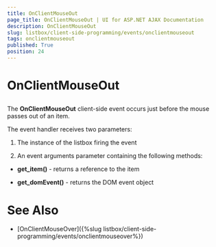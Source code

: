 ```yaml
---
title: OnClientMouseOut
page_title: OnClientMouseOut | UI for ASP.NET AJAX Documentation
description: OnClientMouseOut
slug: listbox/client-side-programming/events/onclientmouseout
tags: onclientmouseout
published: True
position: 24
---
```


# OnClientMouseOut

## 

The __OnClientMouseOut__ client-side event occurs just before the mouse passes out of an item.

The event handler receives two parameters:

1. The instance of the listbox firing the event

2. An event arguments parameter containing the following methods:

* __get_item()__ - returns a reference to the item

* __get_domEvent()__ - returns the DOM event object

# See Also

 * [OnClientMouseOver]({%slug listbox/client-side-programming/events/onclientmouseover%})
